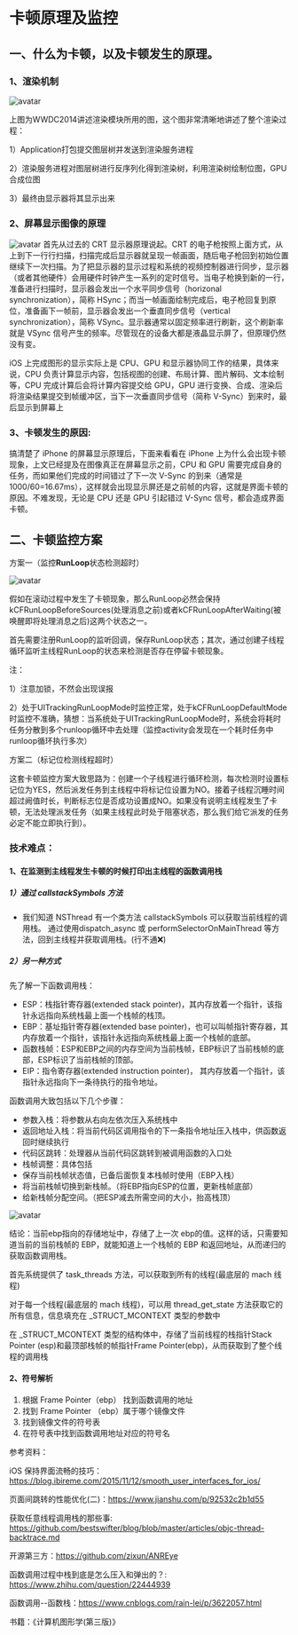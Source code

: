 # 卡顿原理及监控



## 一、什么为卡顿，以及卡顿发生的原理。

### 1、渲染机制

![avatar](https://github.com/Yanyuxxxx/Blogs/blob/master/images/01_%E6%B8%B2%E6%9F%93%E6%9C%BA%E5%88%B6.png?raw=true)

上图为WWDC2014讲述渲染模块所用的图，这个图非常清晰地讲述了整个渲染过程：

1）Application打包提交图层树并发送到渲染服务进程

2）渲染服务进程对图层树进行反序列化得到渲染树，利用渲染树绘制位图，GPU合成位图

3）最终由显示器将其显示出来



### 2、屏幕显示图像的原理

![avatar](https://github.com/Yanyuxxxx/Blogs/blob/master/images/01_%E5%B1%8F%E5%B9%95%E6%98%BE%E7%A4%BA%E5%9B%BE%E5%83%8F%E5%8E%9F%E7%90%86.png?raw=true)
首先从过去的 CRT 显示器原理说起。CRT 的电子枪按照上面方式，从上到下一行行扫描，扫描完成后显示器就呈现一帧画面，随后电子枪回到初始位置继续下一次扫描。为了把显示器的显示过程和系统的视频控制器进行同步，显示器（或者其他硬件）会用硬件时钟产生一系列的定时信号。当电子枪换到新的一行，准备进行扫描时，显示器会发出一个水平同步信号（horizonal synchronization），简称 HSync；而当一帧画面绘制完成后，电子枪回复到原位，准备画下一帧前，显示器会发出一个垂直同步信号（vertical synchronization），简称 VSync。显示器通常以固定频率进行刷新，这个刷新率就是 VSync 信号产生的频率。尽管现在的设备大都是液晶显示屏了，但原理仍然没有变。

 iOS 上完成图形的显示实际上是 CPU、GPU 和显示器协同工作的结果，具体来说，CPU 负责计算显示内容，包括视图的创建、布局计算、图片解码、文本绘制等，CPU 完成计算后会将计算内容提交给 GPU，GPU 进行变换、合成、渲染后将渲染结果提交到帧缓冲区，当下一次垂直同步信号（简称 V-Sync）到来时，最后显示到屏幕上



### 3、卡顿发生的原因:

搞清楚了 iPhone 的屏幕显示原理后，下面来看看在 iPhone 上为什么会出现卡顿现象，上文已经提及在图像真正在屏幕显示之前，CPU 和 GPU 需要完成自身的任务，而如果他们完成的时间错过了下一次 V-Sync 的到来（通常是1000/60=16.67ms），这样就会出现显示屏还是之前帧的内容，这就是界面卡顿的原因。不难发现，无论是 CPU 还是 GPU 引起错过 V-Sync 信号，都会造成界面卡顿。



## 二、卡顿监控方案

方案一（监控**RunLoop**状态检测超时）

![avatar](https://github.com/Yanyuxxxx/Blogs/blob/master/images/01_RunLoop.png?raw=true)

假如在滚动过程中发生了卡顿现象，那么RunLoop必然会保持kCFRunLoopBeforeSources(处理消息之前)或者kCFRunLoopAfterWaiting(被唤醒即将处理消息之后)这两个状态之一。

首先需要注册RunLoop的监听回调，保存RunLoop状态；其次，通过创建子线程循环监听主线程RunLoop的状态来检测是否存在停留卡顿现象。

注：

1）注意加锁，不然会出现误报

2）处于UITrackingRunLoopMode时监控正常，处于kCFRunLoopDefaultMode时监控不准确，猜想：当系统处于UITrackingRunLoopMode时，系统会将耗时任务分散到多个runloop循环中去处理（监控activity会发现在一个耗时任务中runloop循环执行多次）



方案二（标记位检测线程超时）

这套卡顿监控方案大致思路为：创建一个子线程进行循环检测，每次检测时设置标记位为YES，然后派发任务到主线程中将标记位设置为NO。接着子线程沉睡时间超过阙值时长，判断标志位是否成功设置成NO。如果没有说明主线程发生了卡顿，无法处理派发任务（如果主线程此时处于阻塞状态，那么我们给它派发的任务必定不能立即执行到）。



### 技术难点：

#### 1、在监测到主线程发生卡顿的时候打印出主线程的函数调用栈

##### 1）通过 callstackSymbols 方法

- 我们知道 NSThread 有一个类方法 callstackSymbols 可以获取当前线程的调用栈。 通过使用dispatch_async 或 performSelectorOnMainThread 等方法，回到主线程并获取调用栈。(行不通❌)

##### 2）另一种方式 

先了解一下函数调用栈：

- ESP：栈指针寄存器(extended stack pointer)，其内存放着一个指针，该指针永远指向系统栈最上面一个栈帧的栈顶。
- EBP：基址指针寄存器(extended base pointer)，也可以叫帧指针寄存器，其内存放着一个指针，该指针永远指向系统栈最上面一个栈帧的底部。
- 函数栈帧：ESP和EBP之间的内存空间为当前栈帧，EBP标识了当前栈帧的底部，ESP标识了当前栈帧的顶部。
- EIP：指令寄存器(extended instruction pointer)， 其内存放着一个指针，该指针永远指向下一条待执行的指令地址。

函数调用大致包括以下几个步骤：

- 参数入栈：将参数从右向左依次压入系统栈中
- 返回地址入栈：将当前代码区调用指令的下一条指令地址压入栈中，供函数返回时继续执行
- 代码区跳转：处理器从当前代码区跳转到被调用函数的入口处
- 栈帧调整：具体包括
- 保存当前栈帧状态值，已备后面恢复本栈帧时使用（EBP入栈）
- 将当前栈帧切换到新栈帧。（将EBP指向ESP的位置，更新栈帧底部）
- 给新栈帧分配空间。（把ESP减去所需空间的大小，抬高栈顶）

![avatar](https://github.com/Yanyuxxxx/Blogs/blob/master/images/01_%E5%87%BD%E6%95%B0%E6%A0%88.jpg?raw=true)

结论：当前ebp指向的存储地址中，存储了上一次 ebp的值。这样的话，只需要知道当前的当前栈帧的 EBP，就能知道上一个栈帧的 EBP 和返回地址，从而递归的获取函数调用栈。



首先系统提供了 task_threads 方法，可以获取到所有的线程(最底层的 mach 线程)

对于每一个线程(最底层的 mach 线程)，可以用 thread_get_state 方法获取它的所有信息，信息填充在 _STRUCT_MCONTEXT 类型的参数中

在 _STRUCT_MCONTEXT 类型的结构体中，存储了当前线程的栈指针Stack Pointer (esp)和最顶部栈帧的帧指针Frame Pointer(ebp)，从而获取到了整个线程的调用栈



####  2、符号解析

1. 根据 Frame Pointer（ebp） 找到函数调用的地址
2. 找到 Frame Pointer （ebp）属于哪个镜像文件
3.  找到镜像文件的符号表
4.  在符号表中找到函数调用地址对应的符号名



参考资料：

iOS 保持界面流畅的技巧：https://blog.ibireme.com/2015/11/12/smooth_user_interfaces_for_ios/

页面间跳转的性能优化(二)：https://www.jianshu.com/p/92532c2b1d55

获取任意线程调用栈的那些事: https://github.com/bestswifter/blog/blob/master/articles/objc-thread-backtrace.md

开源第三方：https://github.com/zixun/ANREye

函数调用过程中栈到底是怎么压入和弹出的？: https://www.zhihu.com/question/22444939

函数调用--函数栈：https://www.cnblogs.com/rain-lei/p/3622057.html

书籍：《计算机图形学(第三版)》

